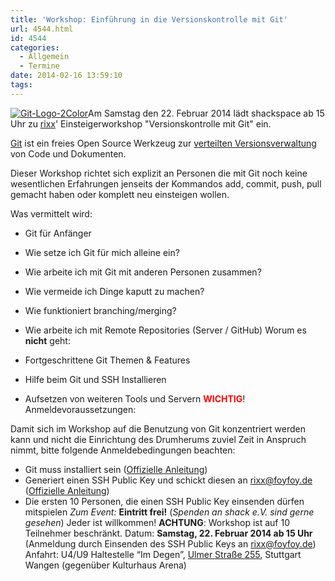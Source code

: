 ```yaml
---
title: 'Workshop: Einführung in die Versionskontrolle mit Git'
url: 4544.html
id: 4544
categories:
  - Allgemein
  - Termine
date: 2014-02-16 13:59:10
tags:
---
```


[![Git-Logo-2Color](https://blog.shackspace.de/wp-content/uploads/2014/02/Git-Logo-2Color-300x125.png)](https://blog.shackspace.de/wp-content/uploads/2014/02/Git-Logo-2Color.png)Am Samstag den 22\. Februar 2014 lädt shackspace ab 15 Uhr zu [rixx](https://github.com/rixx)' Einsteigerworkshop "Versionskontrolle mit Git" ein.

[Git](http://git-scm.com/) ist ein freies Open Source Werkzeug zur [verteilten Versionsverwaltung](http://de.wikipedia.org/wiki/Versionsverwaltung#Verteilte_Versionsverwaltung) von Code und Dokumenten.

Dieser Workshop richtet sich explizit an Personen die mit Git noch keine wesentlichen Erfahrungen jenseits der Kommandos add, commit, push, pull gemacht haben oder komplett neu einsteigen wollen.

Was vermittelt wird:

*   Git für Anfänger
*   Wie setze ich Git für mich alleine ein?
*   Wie arbeite ich mit Git mit anderen Personen zusammen?
*   Wie vermeide ich Dinge kaputt zu machen?
*   Wie funktioniert branching/merging?
*   Wie arbeite ich mit Remote Repositories (Server / GitHub)
Worum es **nicht** geht:

*   Fortgeschrittene Git Themen &amp; Features
*   Hilfe beim Git und SSH Installieren
*   Aufsetzen von weiteren Tools und Servern
**<span style="color: #ff0000;"> WICHTIG</span>**! Anmeldevoraussetzungen:

Damit sich im Workshop auf die Benutzung von Git konzentriert werden kann und nicht die Einrichtung des Drumherums zuviel Zeit in Anspruch nimmt, bitte folgende Anmeldebedingungen beachten:

*   Git muss installiert sein ([Offizielle Anleitung](http://git-scm.com/book/en/Getting-Started-Installing-Git))
*   Generiert einen SSH Public Key und schickt diesen an [rixx@foyfoy.de](mailto:rixx@foyfoy.de) ([Offizielle Anleitung](http://git-scm.com/book/en/Git-on-the-Server-Generating-Your-SSH-Public-Key))
*   Die ersten 10 Personen, die einen SSH Public Key einsenden dürfen mitspielen
_Zum Event:_
**Eintritt frei!** (_Spenden an shack e.V. sind gerne gesehen_) Jeder ist willkommen! **ACHTUNG**: Workshop ist auf 10 Teilnehmer beschränkt.
Datum: **Samstag, 22\. Februar 2014 ab 15 Uhr** (Anmeldung durch Einsenden des SSH Public Keys an [rixx@foyfoy.de](mailto:rixx@foyfoy.de))
Anfahrt: U4/U9 Haltestelle “Im Degen”, [Ulmer Straße 255](https://blog.shackspace.de/?page_id=713), Stuttgart Wangen (gegenüber Kulturhaus Arena)
